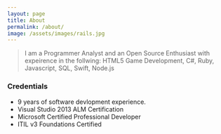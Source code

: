 ```yaml
---
layout: page
title: About
permalink: /about/
image: /assets/images/rails.jpg
---
```


>I am a Programmer Analyst and an Open Source Enthusiast with expeirence in the follwing: HTML5 Game Development, C#, Ruby, Javascript, SQL, Swift, Node.js

### Credentials
- 9 years of software devlopment experience.
- Visual Studio 2013 ALM Certification
- Microsoft Certified Professional Developer
- ITIL v3 Foundations Certified
